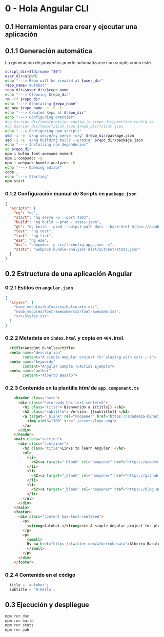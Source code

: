 # 0 - Hola Angular CLI

## 0.1 Herramientas para crear y ejecutar una aplicación

## 0.1.1 Generación automática

La generación de proyectos puede automatizarse con scripts como este.

```bash
script_dir=$(dirname "$0")
user_dir=$(pwd)
echo "---> Repo will be created at $user_dir"
repo_name='autobot'
repo_dir=$user_dir/$repo_name
echo "---> Cleaning $repo_dir"
rm -rf $repo_dir
echo "---> Generating $repo_name"
ng new $repo_name -s -S -t
echo "---> Created Repo at $repo_dir"
echo "---> Configuring prettier"
#cp $script_dir/temp/prettier.config.js $repo_dir/prettier.config.js
#cp $script_dir/temp/tslint.json $repo_dir/tslint.json
echo "---> Configuring npm scripts" 
sed -i -e 's/ng serve/ng serve -o/g' $repo_dir/package.json
sed -i -e 's/ng build/ng build --prod/g' $repo_dir/package.json
echo "---> Installing npm dependecies" 
cd $repo_dir
npm i bulma font-awesome moment
npm i compodoc -g 
npm i webpack-bundle-analyzer -D
echo "---> Opening editor"
code .
echo "---> Starting"
npm start
```

### 0.1.2 Configuración manual de Scripts en `package.json`

```json
{
  "scripts": {
    "ng": "ng",
    "start": "ng serve -o --port 4203",
    "build": "ng build --prod --stats-json",
    "gh": "ng build --prod --output-path docs --base-href https://academiabinaria.github.io/autobot/",
    "test": "ng test",
    "lint": "ng lint",
    "e2e": "ng e2e",
    "doc": "compodoc -p src/tsconfig.app.json -s",
    "stats": "webpack-bundle-analyzer dist/autobot/stats.json"
  }
}
```

## 0.2 Estructura de una aplicación Angular

### 0.2.1 Estilos en `angular.json`

```json
{
  "styles": [
    "node_modules/bulma/css/bulma.min.css",
    "node_modules/font-awesome/css/font-awesome.css",
    "src/styles.css"
  ]
}
```

### 0.2.2 Metadata en `index.html` y copia en `404.html`

```html
  <title>AutoBot 0-hello</title>
  <meta name="description"
        content="A simple Angular project for playing with cars ;-)">
  <meta name="keywords"
        content="Angular Sample Tutorial Ejemplo">
  <meta name="author"
        content="Alberto Basalo">
```

### 0.2.3 Contenido en la plantilla *html* de `app.component.ts`

```html
    <header class="hero">
      <div class="hero-body has-text-centered">
        <h1 class="title"> Bienvenido a {{title}} </h1>
        <h2 class="subtitle"> Versión: {{subtitle}} </h2>
        <a target="_blank" rel="noopener" href="https://academia-binaria.com/">
          <img width="100" src="./assets/logo.png">
        </a>
      </div>
    </header>
    <main class="section">
      <div class="container">
        <h2 class="title">Links to learn Angular: </h2>
        <ul>
          <li>
            <h2><a target="_blank" rel="noopener" href="https://academia-binaria.com/hola-angular-cli/">Tutorial en español</a></h2>
          </li>
          <li>
            <h2><a target="_blank" rel="noopener" href="https://github.com/AcademiaBinaria/autobot/tree/0-hello">GitHub Repository</a></h2>
          </li>
          <li>
            <h2><a target="_blank" rel="noopener" href="https://blog.angular.io/">Angular blog</a></h2>
          </li>
        </ul>
      </div>
    </main>
    <footer>
      <div class="content has-text-centered">
        <p>
          <strong>Autobot.</strong><i>-A simple Angular project for playing with cars... while learning Angular ;-)</i>.
        </p>
        <p>
          <small>
          By <a href="https://twitter.com/albertobasalo">Alberto Basalo</a>
          </small>
        </p>
      </div>
    </footer>
```

### 0.2.4 Contenido en el código 
```typescript
  title = 'autobot';
  subtitle = '0-hello';
```

## 0.3 Ejecución y despliegue

```bash
npm run doc
npm run build
npm run stats
npm run pub
```
